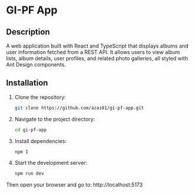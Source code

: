 # GI-PF App

## Description
A web application built with React and TypeScript that displays albums and user information fetched from a REST API. It allows users to view album lists, album details, user profiles, and related photo galleries, all styled with Ant Design components.

## Installation
1. Clone the repository:
   ```bash
   git clone https://github.com/azas01/gi-pf-app.git
2. Navigate to the project directory:
   ```bash
   cd gi-pf-app
3. Install dependencies:
   ```bash
   npm I
4. Start the development server:
   ```bash
   npm run dev
  Then open your browser and go to: http://localhost:5173
